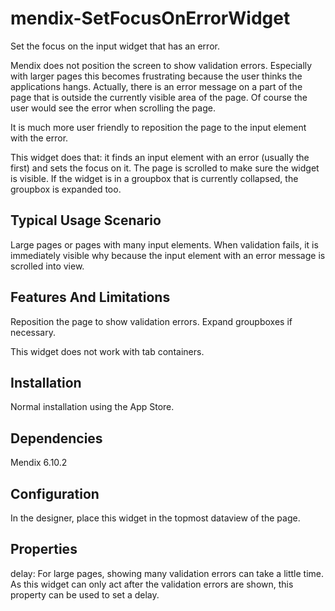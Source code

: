 mendix-SetFocusOnErrorWidget
==============================

Set the focus on the input widget that has an error.

Mendix does not position the screen to show validation errors. Especially with larger pages this becomes frustrating because the user thinks the applications hangs. Actually, there is an error message on a part of the page that is outside the currently visible area of the page.
Of course the user would see the error when scrolling the page.

It is much more user friendly to reposition the page to the input element with the error.

This widget does that: it finds an input element with an error (usually the first) and sets the focus on it. The page is scrolled to make sure the widget is visible. If the widget is in a groupbox that is currently collapsed, the groupbox is expanded too. 

## Typical Usage Scenario
Large pages or pages with many input elements. When validation fails, it is immediately visible why because the input element with an error message is scrolled into view.

## Features And Limitations
Reposition the page to show validation errors. Expand groupboxes if necessary.

This widget does not work with tab containers. 

## Installation
Normal installation using the App Store.

## Dependencies
Mendix 6.10.2
 
## Configuration
In the designer, place this widget in the topmost dataview of the page. 

## Properties
delay: For large pages, showing many validation errors can take a little time. As this widget can only act after the validation errors are shown, this property can be used to set a delay.
